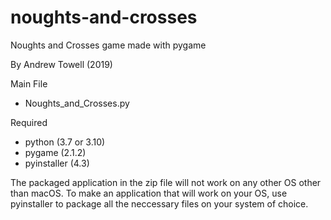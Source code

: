 # noughts-and-crosses
Noughts and Crosses game made with pygame

By Andrew Towell (2019)

Main File
  - Noughts_and_Crosses.py

Required
  - python (3.7 or 3.10)
  - pygame (2.1.2)
  - pyinstaller (4.3)
  
The packaged application in the zip file will not work on any other OS other than macOS. To make an application that will work on your OS, use pyinstaller to package all the neccessary files on your system of choice.
